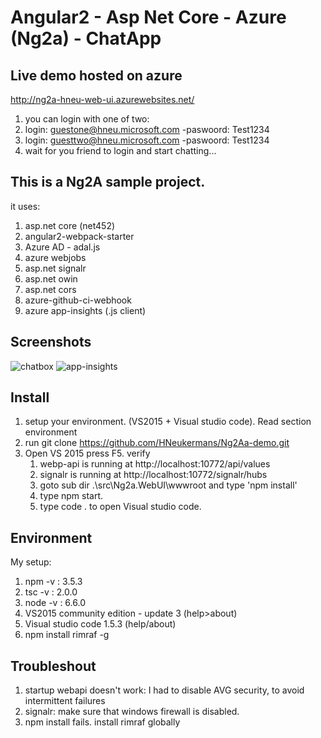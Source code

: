 # Angular2 - Asp Net Core - Azure (Ng2a) - ChatApp

## Live demo hosted on azure
 http://ng2a-hneu-web-ui.azurewebsites.net/<br>
 1. you can login with one of two: 
  1. login: guestone@hneu.microsoft.com -paswoord: Test1234
  2. login: guesttwo@hneu.microsoft.com -paswoord: Test1234
 2. wait for you friend to login and start chatting... 


## This is a Ng2A sample project. 

  it uses:
   1. asp.net core (net452)
   2. angular2-webpack-starter
   3. Azure AD - adal.js   
   4. azure webjobs
   5. asp.net signalr
   6. asp.net owin   
   7. asp.net cors
   8. azure-github-ci-webhook
   9. azure app-insights (.js client)
   
## Screenshots
![chatbox](https://cloud.githubusercontent.com/assets/2285199/19937848/1a05e9a4-a123-11e6-926e-5da86a781511.png)
![app-insights](https://cloud.githubusercontent.com/assets/2285199/19937840/1243b84a-a123-11e6-98f7-d9eb827f958f.png)


   
## Install

 1. setup your environment. (VS2015 + Visual studio code). Read section environment 
 2. run git clone https://github.com/HNeukermans/Ng2Aa-demo.git
 3. Open VS 2015 press F5. 
 verify
    1. webp-api is running at http://localhost:10772/api/values
    2. signalr is running at http://localhost:10772/signalr/hubs
    3. goto sub dir .\src\Ng2a.WebUI\wwwroot and type 'npm install'
    4. type npm start.
    4. type code . to open Visual studio code.
    

## Environment
  My setup:
  1. npm -v : 3.5.3
  2. tsc -v : 2.0.0
  3. node -v : 6.6.0
  4. VS2015 community edition - update 3 (help>about)
  5. Visual studio code 1.5.3 (help/about)
  6. npm install rimraf -g
  
## Troubleshout
  1. startup webapi doesn't work: I had to disable AVG security, to avoid intermittent failures
  2. signalr: make sure that windows firewall is disabled.  
  3. npm install fails. install rimraf globally
  
